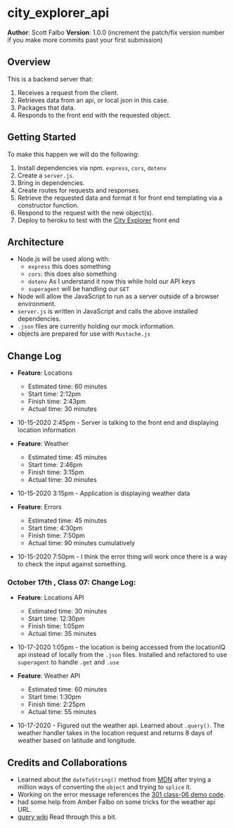 # city_explorer_api

**Author**: Scott Falbo
**Version**: 1.0.0 (increment the patch/fix version number if you make more commits past your first submission)

## Overview
This is a backend server that:
1. Receives a request from the client.
2. Retrieves data from an api, or local json in this case.
3. Packages that data.
4. Responds to the front end with the requested object.

## Getting Started
To make this happen we will do the following:
  1. Install dependencies via npm. `express`, `cors`, `dotenv`
  2. Create a `server.js`.
  3. Bring in dependencies.
  4. Create routes for requests and responses.
  5. Retrieve the requested data and format it for front end templating via a constructor function.
  6. Respond to the request with the new object(s).
  7. Deploy to heroku to test with the [City Explorer](https://codefellows.github.io/code-301-guide/curriculum/city-explorer-app/front-end/) front end

## Architecture
+ Node.js will be used along with:
  + `express` this does something
  + `cors`: this does also something
  + `dotenv` As I understand it now this while hold our API keys
  + `superagent` will be handling our `GET`
+ Node will allow the JavaScript to run as a server outside of a browser environment.
+ `server.js` is written in JavaScript and calls the above installed dependencies.
+ `.json` files are currently holding our mock information.
+ objects are prepared for use with `Mustache.js`

## Change Log

+ **Feature**: Locations
  + Estimated time: 60 minutes
  + Start time: 2:12pm
  + Finish time: 2:43pm
  + Actual time: 30 minutes
+ 10-15-2020 2:45pm - Server is talking to the front end and displaying location information

+ **Feature**: Weather
  + Estimated time: 45 minutes
  + Start time: 2:46pm
  + Finish time: 3:15pm
  + Actual time: 30 minutes
+ 10-15-2020 3:15pm - Application is displaying weather data

+ **Feature**: Errors
  + Estimated time: 45 minutes
  + Start time: 4:30pm
  + Finish time: 7:50pm
  + Actual time: 90 minutes cumulatively
+ 10-15-2020 7:50pm - I think the error thing will work once there is a way to check the input against something.

### October 17th , Class 07: Change Log:

+ **Feature**: Locations API
  + Estimated time: 30 minutes
  + Start time: 12:30pm
  + Finish time: 1:05pm
  + Actual time: 35 minutes
+ 10-17-2020 1:05pm - the location is being accessed from the locationIQ api instead of locally from the `.json` files.  Installed and refactored to use `superagent` to handle `.get` and `.use`

+ **Feature**: Weather API
  + Estimated time: 60 minutes
  + Start time: 1:30pm
  + Finish time: 2:25pm
  + Actual time: 55 minutes
+ 10-17-2020 - Figured out the weather api.  Learned about `.query()`.  The weather handler takes in the location request and returns 8 days of weather based on latitude and longitude.


## Credits and Collaborations
+ Learned about the `dateToString()` method from [MDN](https://developer.mozilla.org/en-US/docs/Web/JavaScript/Reference/Global_Objects/Date/toString) after trying a million ways of converting the `object` and trying to `splice` it.<br>
+ Working on the error message references the [301 class-06 demo code](https://github.com/codefellows/seattle-301n19/blob/master/class-06/demo/server/server.js).<br>
+ had some help from Amber Falbo on some tricks for the weather api URL.
+ [query wiki](https://en.wikipedia.org/wiki/Query_string) Read through this a bit.
